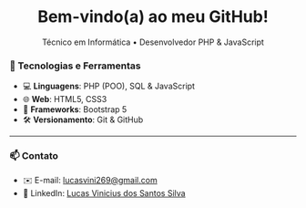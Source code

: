 <h1 align="center"> Bem-vindo(a) ao meu GitHub!</h1>

<p align="center">
  Técnico em Informática • Desenvolvedor PHP & JavaScript
</p>

### 🚀 Tecnologias e Ferramentas

- 💻 **Linguagens**: PHP (POO), SQL & JavaScript  
- 🌐 **Web**: HTML5, CSS3  
- 🎨 **Frameworks**: Bootstrap 5 
- 🛠️ **Versionamento**: Git & GitHub  

---

### 📫 Contato

- ✉️ E-mail: lucasvini269@gmail.com  
- 💼 LinkedIn: [Lucas Vinicius dos Santos Silva](https://linkedin.com/in/lucas-vinicius-dos-santos-silva-87a84430b)
